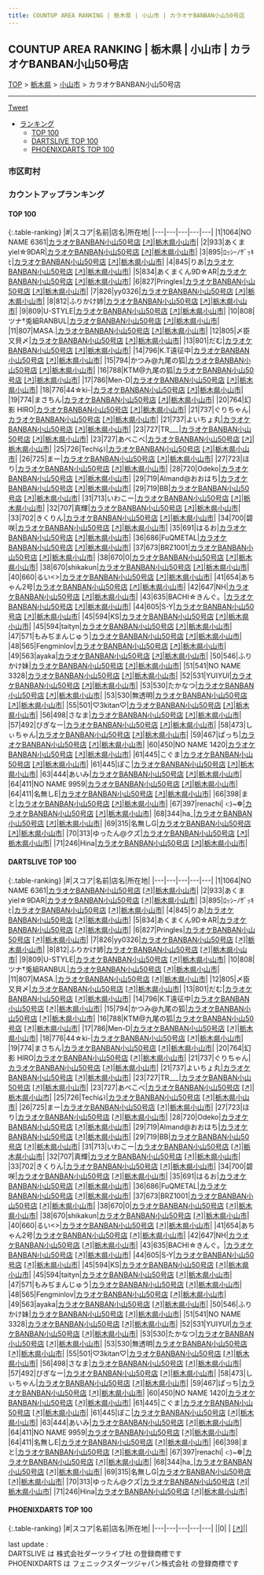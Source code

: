 ```yaml
---
title: COUNTUP AREA RANKING | 栃木県 | 小山市 | カラオケBANBAN小山50号店
---
```

## COUNTUP AREA RANKING | 栃木県 | 小山市 | カラオケBANBAN小山50号店

[TOP](/darts/rank/) > [栃木県](/darts/rank/栃木県/) > [小山市](/darts/rank/栃木県/小山市/) > カラオケBANBAN小山50号店

___

<a href="https://twitter.com/share?ref_src=twsrc%5Etfw" data-text="COUNTUP AREA RANKING | 栃木県小山市カラオケBANBAN小山50号店" class="twitter-share-button" data-hashtags="DARTSLIVE,PHOENIXDARTS,darts,ダーツ" data-show-count="false">Tweet</a>

* [ランキング](#カウントアップランキング)
    * [TOP 100](#top-100)
    * [DARTSLIVE TOP 100](#dartslive-top-100)
    * [PHOENIXDARTS TOP 100](#phoenixdarts-top-100)

### 市区町村

<ul>

</ul>

### カウントアップランキング

#### TOP 100



{:.table-ranking}
|#|スコア|名前|店名|所在地|
|---|---|---|---|---|
|1|1064|<span class="rank-name-dl">NO NAME 6361</span>|<a href="/darts/rank/shops/84415a34a212d44f0d9b047a20a7ba1e.html">カラオケBANBAN小山50号店</a> <a href="https://search.dartslive.com/jp/shop/84415a34a212d44f0d9b047a20a7ba1e">[↗]</a>|<a href="/darts/rank/栃木県/小山市">栃木県小山市</a>|
|2|933|<span class="rank-name-dl">あくまyiel☆9DAR</span>|<a href="/darts/rank/shops/84415a34a212d44f0d9b047a20a7ba1e.html">カラオケBANBAN小山50号店</a> <a href="https://search.dartslive.com/jp/shop/84415a34a212d44f0d9b047a20a7ba1e">[↗]</a>|<a href="/darts/rank/栃木県/小山市">栃木県小山市</a>|
|3|895|<span class="rank-name-dl">ﾛｯｼｰﾉｻﾞｯｷﾋ</span>|<a href="/darts/rank/shops/84415a34a212d44f0d9b047a20a7ba1e.html">カラオケBANBAN小山50号店</a> <a href="https://search.dartslive.com/jp/shop/84415a34a212d44f0d9b047a20a7ba1e">[↗]</a>|<a href="/darts/rank/栃木県/小山市">栃木県小山市</a>|
|4|845|<span class="rank-name-dl">りあ</span>|<a href="/darts/rank/shops/84415a34a212d44f0d9b047a20a7ba1e.html">カラオケBANBAN小山50号店</a> <a href="https://search.dartslive.com/jp/shop/84415a34a212d44f0d9b047a20a7ba1e">[↗]</a>|<a href="/darts/rank/栃木県/小山市">栃木県小山市</a>|
|5|834|<span class="rank-name-dl">あくまくん9D☆AR</span>|<a href="/darts/rank/shops/84415a34a212d44f0d9b047a20a7ba1e.html">カラオケBANBAN小山50号店</a> <a href="https://search.dartslive.com/jp/shop/84415a34a212d44f0d9b047a20a7ba1e">[↗]</a>|<a href="/darts/rank/栃木県/小山市">栃木県小山市</a>|
|6|827|<span class="rank-name-dl">Pringles</span>|<a href="/darts/rank/shops/84415a34a212d44f0d9b047a20a7ba1e.html">カラオケBANBAN小山50号店</a> <a href="https://search.dartslive.com/jp/shop/84415a34a212d44f0d9b047a20a7ba1e">[↗]</a>|<a href="/darts/rank/栃木県/小山市">栃木県小山市</a>|
|7|826|<span class="rank-name-dl">yy0326</span>|<a href="/darts/rank/shops/84415a34a212d44f0d9b047a20a7ba1e.html">カラオケBANBAN小山50号店</a> <a href="https://search.dartslive.com/jp/shop/84415a34a212d44f0d9b047a20a7ba1e">[↗]</a>|<a href="/darts/rank/栃木県/小山市">栃木県小山市</a>|
|8|812|<span class="rank-name-dl">ふりかけ姉</span>|<a href="/darts/rank/shops/84415a34a212d44f0d9b047a20a7ba1e.html">カラオケBANBAN小山50号店</a> <a href="https://search.dartslive.com/jp/shop/84415a34a212d44f0d9b047a20a7ba1e">[↗]</a>|<a href="/darts/rank/栃木県/小山市">栃木県小山市</a>|
|9|809|<span class="rank-name-dl">U-STYLE</span>|<a href="/darts/rank/shops/84415a34a212d44f0d9b047a20a7ba1e.html">カラオケBANBAN小山50号店</a> <a href="https://search.dartslive.com/jp/shop/84415a34a212d44f0d9b047a20a7ba1e">[↗]</a>|<a href="/darts/rank/栃木県/小山市">栃木県小山市</a>|
|10|808|<span class="rank-name-dl">ツナ†兎組RANBUL</span>|<a href="/darts/rank/shops/84415a34a212d44f0d9b047a20a7ba1e.html">カラオケBANBAN小山50号店</a> <a href="https://search.dartslive.com/jp/shop/84415a34a212d44f0d9b047a20a7ba1e">[↗]</a>|<a href="/darts/rank/栃木県/小山市">栃木県小山市</a>|
|11|807|<span class="rank-name-dl">MASA.</span>|<a href="/darts/rank/shops/84415a34a212d44f0d9b047a20a7ba1e.html">カラオケBANBAN小山50号店</a> <a href="https://search.dartslive.com/jp/shop/84415a34a212d44f0d9b047a20a7ba1e">[↗]</a>|<a href="/darts/rank/栃木県/小山市">栃木県小山市</a>|
|12|805|<span class="rank-name-dl">〆臣又貝〆</span>|<a href="/darts/rank/shops/84415a34a212d44f0d9b047a20a7ba1e.html">カラオケBANBAN小山50号店</a> <a href="https://search.dartslive.com/jp/shop/84415a34a212d44f0d9b047a20a7ba1e">[↗]</a>|<a href="/darts/rank/栃木県/小山市">栃木県小山市</a>|
|13|801|<span class="rank-name-dl">だむ</span>|<a href="/darts/rank/shops/84415a34a212d44f0d9b047a20a7ba1e.html">カラオケBANBAN小山50号店</a> <a href="https://search.dartslive.com/jp/shop/84415a34a212d44f0d9b047a20a7ba1e">[↗]</a>|<a href="/darts/rank/栃木県/小山市">栃木県小山市</a>|
|14|796|<span class="rank-name-dl">K.T遠征中</span>|<a href="/darts/rank/shops/84415a34a212d44f0d9b047a20a7ba1e.html">カラオケBANBAN小山50号店</a> <a href="https://search.dartslive.com/jp/shop/84415a34a212d44f0d9b047a20a7ba1e">[↗]</a>|<a href="/darts/rank/栃木県/小山市">栃木県小山市</a>|
|15|794|<span class="rank-name-dl">かつみ@九尾の狐</span>|<a href="/darts/rank/shops/84415a34a212d44f0d9b047a20a7ba1e.html">カラオケBANBAN小山50号店</a> <a href="https://search.dartslive.com/jp/shop/84415a34a212d44f0d9b047a20a7ba1e">[↗]</a>|<a href="/darts/rank/栃木県/小山市">栃木県小山市</a>|
|16|788|<span class="rank-name-dl">KTM@九尾の狐</span>|<a href="/darts/rank/shops/84415a34a212d44f0d9b047a20a7ba1e.html">カラオケBANBAN小山50号店</a> <a href="https://search.dartslive.com/jp/shop/84415a34a212d44f0d9b047a20a7ba1e">[↗]</a>|<a href="/darts/rank/栃木県/小山市">栃木県小山市</a>|
|17|786|<span class="rank-name-dl">Men-D</span>|<a href="/darts/rank/shops/84415a34a212d44f0d9b047a20a7ba1e.html">カラオケBANBAN小山50号店</a> <a href="https://search.dartslive.com/jp/shop/84415a34a212d44f0d9b047a20a7ba1e">[↗]</a>|<a href="/darts/rank/栃木県/小山市">栃木県小山市</a>|
|18|776|<span class="rank-name-dl">44☆ki-</span>|<a href="/darts/rank/shops/84415a34a212d44f0d9b047a20a7ba1e.html">カラオケBANBAN小山50号店</a> <a href="https://search.dartslive.com/jp/shop/84415a34a212d44f0d9b047a20a7ba1e">[↗]</a>|<a href="/darts/rank/栃木県/小山市">栃木県小山市</a>|
|19|774|<span class="rank-name-dl">まさちん</span>|<a href="/darts/rank/shops/84415a34a212d44f0d9b047a20a7ba1e.html">カラオケBANBAN小山50号店</a> <a href="https://search.dartslive.com/jp/shop/84415a34a212d44f0d9b047a20a7ba1e">[↗]</a>|<a href="/darts/rank/栃木県/小山市">栃木県小山市</a>|
|20|764|<span class="rank-name-dl">幻影 HIRO</span>|<a href="/darts/rank/shops/84415a34a212d44f0d9b047a20a7ba1e.html">カラオケBANBAN小山50号店</a> <a href="https://search.dartslive.com/jp/shop/84415a34a212d44f0d9b047a20a7ba1e">[↗]</a>|<a href="/darts/rank/栃木県/小山市">栃木県小山市</a>|
|21|737|<span class="rank-name-dl">ぐりちゃん</span>|<a href="/darts/rank/shops/84415a34a212d44f0d9b047a20a7ba1e.html">カラオケBANBAN小山50号店</a> <a href="https://search.dartslive.com/jp/shop/84415a34a212d44f0d9b047a20a7ba1e">[↗]</a>|<a href="/darts/rank/栃木県/小山市">栃木県小山市</a>|
|21|737|<span class="rank-name-dl">よいちょ丸</span>|<a href="/darts/rank/shops/84415a34a212d44f0d9b047a20a7ba1e.html">カラオケBANBAN小山50号店</a> <a href="https://search.dartslive.com/jp/shop/84415a34a212d44f0d9b047a20a7ba1e">[↗]</a>|<a href="/darts/rank/栃木県/小山市">栃木県小山市</a>|
|23|727|<span class="rank-name-dl">TR___</span>|<a href="/darts/rank/shops/84415a34a212d44f0d9b047a20a7ba1e.html">カラオケBANBAN小山50号店</a> <a href="https://search.dartslive.com/jp/shop/84415a34a212d44f0d9b047a20a7ba1e">[↗]</a>|<a href="/darts/rank/栃木県/小山市">栃木県小山市</a>|
|23|727|<span class="rank-name-dl">あべこべ</span>|<a href="/darts/rank/shops/84415a34a212d44f0d9b047a20a7ba1e.html">カラオケBANBAN小山50号店</a> <a href="https://search.dartslive.com/jp/shop/84415a34a212d44f0d9b047a20a7ba1e">[↗]</a>|<a href="/darts/rank/栃木県/小山市">栃木県小山市</a>|
|25|726|<span class="rank-name-dl">Techi໒꒱</span>|<a href="/darts/rank/shops/84415a34a212d44f0d9b047a20a7ba1e.html">カラオケBANBAN小山50号店</a> <a href="https://search.dartslive.com/jp/shop/84415a34a212d44f0d9b047a20a7ba1e">[↗]</a>|<a href="/darts/rank/栃木県/小山市">栃木県小山市</a>|
|26|725|<span class="rank-name-dl">まー</span>|<a href="/darts/rank/shops/84415a34a212d44f0d9b047a20a7ba1e.html">カラオケBANBAN小山50号店</a> <a href="https://search.dartslive.com/jp/shop/84415a34a212d44f0d9b047a20a7ba1e">[↗]</a>|<a href="/darts/rank/栃木県/小山市">栃木県小山市</a>|
|27|723|<span class="rank-name-dl">ほり</span>|<a href="/darts/rank/shops/84415a34a212d44f0d9b047a20a7ba1e.html">カラオケBANBAN小山50号店</a> <a href="https://search.dartslive.com/jp/shop/84415a34a212d44f0d9b047a20a7ba1e">[↗]</a>|<a href="/darts/rank/栃木県/小山市">栃木県小山市</a>|
|28|720|<span class="rank-name-dl">Odeko</span>|<a href="/darts/rank/shops/84415a34a212d44f0d9b047a20a7ba1e.html">カラオケBANBAN小山50号店</a> <a href="https://search.dartslive.com/jp/shop/84415a34a212d44f0d9b047a20a7ba1e">[↗]</a>|<a href="/darts/rank/栃木県/小山市">栃木県小山市</a>|
|29|719|<span class="rank-name-dl">Almand@おおはち</span>|<a href="/darts/rank/shops/84415a34a212d44f0d9b047a20a7ba1e.html">カラオケBANBAN小山50号店</a> <a href="https://search.dartslive.com/jp/shop/84415a34a212d44f0d9b047a20a7ba1e">[↗]</a>|<a href="/darts/rank/栃木県/小山市">栃木県小山市</a>|
|29|719|<span class="rank-name-dl">BB</span>|<a href="/darts/rank/shops/84415a34a212d44f0d9b047a20a7ba1e.html">カラオケBANBAN小山50号店</a> <a href="https://search.dartslive.com/jp/shop/84415a34a212d44f0d9b047a20a7ba1e">[↗]</a>|<a href="/darts/rank/栃木県/小山市">栃木県小山市</a>|
|31|713|<span class="rank-name-dl">いわこー</span>|<a href="/darts/rank/shops/84415a34a212d44f0d9b047a20a7ba1e.html">カラオケBANBAN小山50号店</a> <a href="https://search.dartslive.com/jp/shop/84415a34a212d44f0d9b047a20a7ba1e">[↗]</a>|<a href="/darts/rank/栃木県/小山市">栃木県小山市</a>|
|32|707|<span class="rank-name-dl">真輝</span>|<a href="/darts/rank/shops/84415a34a212d44f0d9b047a20a7ba1e.html">カラオケBANBAN小山50号店</a> <a href="https://search.dartslive.com/jp/shop/84415a34a212d44f0d9b047a20a7ba1e">[↗]</a>|<a href="/darts/rank/栃木県/小山市">栃木県小山市</a>|
|33|702|<span class="rank-name-dl">きくりん</span>|<a href="/darts/rank/shops/84415a34a212d44f0d9b047a20a7ba1e.html">カラオケBANBAN小山50号店</a> <a href="https://search.dartslive.com/jp/shop/84415a34a212d44f0d9b047a20a7ba1e">[↗]</a>|<a href="/darts/rank/栃木県/小山市">栃木県小山市</a>|
|34|700|<span class="rank-name-dl">碧咲</span>|<a href="/darts/rank/shops/84415a34a212d44f0d9b047a20a7ba1e.html">カラオケBANBAN小山50号店</a> <a href="https://search.dartslive.com/jp/shop/84415a34a212d44f0d9b047a20a7ba1e">[↗]</a>|<a href="/darts/rank/栃木県/小山市">栃木県小山市</a>|
|35|691|<span class="rank-name-dl">はるお</span>|<a href="/darts/rank/shops/84415a34a212d44f0d9b047a20a7ba1e.html">カラオケBANBAN小山50号店</a> <a href="https://search.dartslive.com/jp/shop/84415a34a212d44f0d9b047a20a7ba1e">[↗]</a>|<a href="/darts/rank/栃木県/小山市">栃木県小山市</a>|
|36|686|<span class="rank-name-dl">FuQMETAL</span>|<a href="/darts/rank/shops/84415a34a212d44f0d9b047a20a7ba1e.html">カラオケBANBAN小山50号店</a> <a href="https://search.dartslive.com/jp/shop/84415a34a212d44f0d9b047a20a7ba1e">[↗]</a>|<a href="/darts/rank/栃木県/小山市">栃木県小山市</a>|
|37|673|<span class="rank-name-dl">BRZ1001</span>|<a href="/darts/rank/shops/84415a34a212d44f0d9b047a20a7ba1e.html">カラオケBANBAN小山50号店</a> <a href="https://search.dartslive.com/jp/shop/84415a34a212d44f0d9b047a20a7ba1e">[↗]</a>|<a href="/darts/rank/栃木県/小山市">栃木県小山市</a>|
|38|670|<span class="rank-name-dl">0</span>|<a href="/darts/rank/shops/84415a34a212d44f0d9b047a20a7ba1e.html">カラオケBANBAN小山50号店</a> <a href="https://search.dartslive.com/jp/shop/84415a34a212d44f0d9b047a20a7ba1e">[↗]</a>|<a href="/darts/rank/栃木県/小山市">栃木県小山市</a>|
|38|670|<span class="rank-name-dl">shikakun</span>|<a href="/darts/rank/shops/84415a34a212d44f0d9b047a20a7ba1e.html">カラオケBANBAN小山50号店</a> <a href="https://search.dartslive.com/jp/shop/84415a34a212d44f0d9b047a20a7ba1e">[↗]</a>|<a href="/darts/rank/栃木県/小山市">栃木県小山市</a>|
|40|660|<span class="rank-name-dl">るい&lt;&gt;</span>|<a href="/darts/rank/shops/84415a34a212d44f0d9b047a20a7ba1e.html">カラオケBANBAN小山50号店</a> <a href="https://search.dartslive.com/jp/shop/84415a34a212d44f0d9b047a20a7ba1e">[↗]</a>|<a href="/darts/rank/栃木県/小山市">栃木県小山市</a>|
|41|654|<span class="rank-name-dl">あちゃん2号</span>|<a href="/darts/rank/shops/84415a34a212d44f0d9b047a20a7ba1e.html">カラオケBANBAN小山50号店</a> <a href="https://search.dartslive.com/jp/shop/84415a34a212d44f0d9b047a20a7ba1e">[↗]</a>|<a href="/darts/rank/栃木県/小山市">栃木県小山市</a>|
|42|647|<span class="rank-name-dl">NH</span>|<a href="/darts/rank/shops/84415a34a212d44f0d9b047a20a7ba1e.html">カラオケBANBAN小山50号店</a> <a href="https://search.dartslive.com/jp/shop/84415a34a212d44f0d9b047a20a7ba1e">[↗]</a>|<a href="/darts/rank/栃木県/小山市">栃木県小山市</a>|
|43|635|<span class="rank-name-dl">BACHI☆きんぐ。</span>|<a href="/darts/rank/shops/84415a34a212d44f0d9b047a20a7ba1e.html">カラオケBANBAN小山50号店</a> <a href="https://search.dartslive.com/jp/shop/84415a34a212d44f0d9b047a20a7ba1e">[↗]</a>|<a href="/darts/rank/栃木県/小山市">栃木県小山市</a>|
|44|605|<span class="rank-name-dl">S-Y</span>|<a href="/darts/rank/shops/84415a34a212d44f0d9b047a20a7ba1e.html">カラオケBANBAN小山50号店</a> <a href="https://search.dartslive.com/jp/shop/84415a34a212d44f0d9b047a20a7ba1e">[↗]</a>|<a href="/darts/rank/栃木県/小山市">栃木県小山市</a>|
|45|594|<span class="rank-name-dl">KS</span>|<a href="/darts/rank/shops/84415a34a212d44f0d9b047a20a7ba1e.html">カラオケBANBAN小山50号店</a> <a href="https://search.dartslive.com/jp/shop/84415a34a212d44f0d9b047a20a7ba1e">[↗]</a>|<a href="/darts/rank/栃木県/小山市">栃木県小山市</a>|
|45|594|<span class="rank-name-dl">taityn</span>|<a href="/darts/rank/shops/84415a34a212d44f0d9b047a20a7ba1e.html">カラオケBANBAN小山50号店</a> <a href="https://search.dartslive.com/jp/shop/84415a34a212d44f0d9b047a20a7ba1e">[↗]</a>|<a href="/darts/rank/栃木県/小山市">栃木県小山市</a>|
|47|571|<span class="rank-name-dl">もみぢまんじゅう</span>|<a href="/darts/rank/shops/84415a34a212d44f0d9b047a20a7ba1e.html">カラオケBANBAN小山50号店</a> <a href="https://search.dartslive.com/jp/shop/84415a34a212d44f0d9b047a20a7ba1e">[↗]</a>|<a href="/darts/rank/栃木県/小山市">栃木県小山市</a>|
|48|565|<span class="rank-name-dl">Fengminlov</span>|<a href="/darts/rank/shops/84415a34a212d44f0d9b047a20a7ba1e.html">カラオケBANBAN小山50号店</a> <a href="https://search.dartslive.com/jp/shop/84415a34a212d44f0d9b047a20a7ba1e">[↗]</a>|<a href="/darts/rank/栃木県/小山市">栃木県小山市</a>|
|49|563|<span class="rank-name-dl">ayaka</span>|<a href="/darts/rank/shops/84415a34a212d44f0d9b047a20a7ba1e.html">カラオケBANBAN小山50号店</a> <a href="https://search.dartslive.com/jp/shop/84415a34a212d44f0d9b047a20a7ba1e">[↗]</a>|<a href="/darts/rank/栃木県/小山市">栃木県小山市</a>|
|50|546|<span class="rank-name-dl">ふりかけ妹</span>|<a href="/darts/rank/shops/84415a34a212d44f0d9b047a20a7ba1e.html">カラオケBANBAN小山50号店</a> <a href="https://search.dartslive.com/jp/shop/84415a34a212d44f0d9b047a20a7ba1e">[↗]</a>|<a href="/darts/rank/栃木県/小山市">栃木県小山市</a>|
|51|541|<span class="rank-name-dl">NO NAME 3328</span>|<a href="/darts/rank/shops/84415a34a212d44f0d9b047a20a7ba1e.html">カラオケBANBAN小山50号店</a> <a href="https://search.dartslive.com/jp/shop/84415a34a212d44f0d9b047a20a7ba1e">[↗]</a>|<a href="/darts/rank/栃木県/小山市">栃木県小山市</a>|
|52|531|<span class="rank-name-dl">YUI*YUI*</span>|<a href="/darts/rank/shops/84415a34a212d44f0d9b047a20a7ba1e.html">カラオケBANBAN小山50号店</a> <a href="https://search.dartslive.com/jp/shop/84415a34a212d44f0d9b047a20a7ba1e">[↗]</a>|<a href="/darts/rank/栃木県/小山市">栃木県小山市</a>|
|53|530|<span class="rank-name-dl">たかなつ</span>|<a href="/darts/rank/shops/84415a34a212d44f0d9b047a20a7ba1e.html">カラオケBANBAN小山50号店</a> <a href="https://search.dartslive.com/jp/shop/84415a34a212d44f0d9b047a20a7ba1e">[↗]</a>|<a href="/darts/rank/栃木県/小山市">栃木県小山市</a>|
|53|530|<span class="rank-name-dl">無透明</span>|<a href="/darts/rank/shops/84415a34a212d44f0d9b047a20a7ba1e.html">カラオケBANBAN小山50号店</a> <a href="https://search.dartslive.com/jp/shop/84415a34a212d44f0d9b047a20a7ba1e">[↗]</a>|<a href="/darts/rank/栃木県/小山市">栃木県小山市</a>|
|55|501|<span class="rank-name-dl">♡3kitan♡</span>|<a href="/darts/rank/shops/84415a34a212d44f0d9b047a20a7ba1e.html">カラオケBANBAN小山50号店</a> <a href="https://search.dartslive.com/jp/shop/84415a34a212d44f0d9b047a20a7ba1e">[↗]</a>|<a href="/darts/rank/栃木県/小山市">栃木県小山市</a>|
|56|498|<span class="rank-name-dl">さなま</span>|<a href="/darts/rank/shops/84415a34a212d44f0d9b047a20a7ba1e.html">カラオケBANBAN小山50号店</a> <a href="https://search.dartslive.com/jp/shop/84415a34a212d44f0d9b047a20a7ba1e">[↗]</a>|<a href="/darts/rank/栃木県/小山市">栃木県小山市</a>|
|57|492|<span class="rank-name-dl">びぎなー</span>|<a href="/darts/rank/shops/84415a34a212d44f0d9b047a20a7ba1e.html">カラオケBANBAN小山50号店</a> <a href="https://search.dartslive.com/jp/shop/84415a34a212d44f0d9b047a20a7ba1e">[↗]</a>|<a href="/darts/rank/栃木県/小山市">栃木県小山市</a>|
|58|473|<span class="rank-name-dl">しぃちゃん</span>|<a href="/darts/rank/shops/84415a34a212d44f0d9b047a20a7ba1e.html">カラオケBANBAN小山50号店</a> <a href="https://search.dartslive.com/jp/shop/84415a34a212d44f0d9b047a20a7ba1e">[↗]</a>|<a href="/darts/rank/栃木県/小山市">栃木県小山市</a>|
|59|467|<span class="rank-name-dl">ぱっち</span>|<a href="/darts/rank/shops/84415a34a212d44f0d9b047a20a7ba1e.html">カラオケBANBAN小山50号店</a> <a href="https://search.dartslive.com/jp/shop/84415a34a212d44f0d9b047a20a7ba1e">[↗]</a>|<a href="/darts/rank/栃木県/小山市">栃木県小山市</a>|
|60|450|<span class="rank-name-dl">NO NAME 1420</span>|<a href="/darts/rank/shops/84415a34a212d44f0d9b047a20a7ba1e.html">カラオケBANBAN小山50号店</a> <a href="https://search.dartslive.com/jp/shop/84415a34a212d44f0d9b047a20a7ba1e">[↗]</a>|<a href="/darts/rank/栃木県/小山市">栃木県小山市</a>|
|61|445|<span class="rank-name-dl">こぐま</span>|<a href="/darts/rank/shops/84415a34a212d44f0d9b047a20a7ba1e.html">カラオケBANBAN小山50号店</a> <a href="https://search.dartslive.com/jp/shop/84415a34a212d44f0d9b047a20a7ba1e">[↗]</a>|<a href="/darts/rank/栃木県/小山市">栃木県小山市</a>|
|61|445|<span class="rank-name-dl">ぽこ</span>|<a href="/darts/rank/shops/84415a34a212d44f0d9b047a20a7ba1e.html">カラオケBANBAN小山50号店</a> <a href="https://search.dartslive.com/jp/shop/84415a34a212d44f0d9b047a20a7ba1e">[↗]</a>|<a href="/darts/rank/栃木県/小山市">栃木県小山市</a>|
|63|444|<span class="rank-name-dl">あいみ</span>|<a href="/darts/rank/shops/84415a34a212d44f0d9b047a20a7ba1e.html">カラオケBANBAN小山50号店</a> <a href="https://search.dartslive.com/jp/shop/84415a34a212d44f0d9b047a20a7ba1e">[↗]</a>|<a href="/darts/rank/栃木県/小山市">栃木県小山市</a>|
|64|411|<span class="rank-name-dl">NO NAME 9959</span>|<a href="/darts/rank/shops/84415a34a212d44f0d9b047a20a7ba1e.html">カラオケBANBAN小山50号店</a> <a href="https://search.dartslive.com/jp/shop/84415a34a212d44f0d9b047a20a7ba1e">[↗]</a>|<a href="/darts/rank/栃木県/小山市">栃木県小山市</a>|
|64|411|<span class="rank-name-dl">名無しE</span>|<a href="/darts/rank/shops/84415a34a212d44f0d9b047a20a7ba1e.html">カラオケBANBAN小山50号店</a> <a href="https://search.dartslive.com/jp/shop/84415a34a212d44f0d9b047a20a7ba1e">[↗]</a>|<a href="/darts/rank/栃木県/小山市">栃木県小山市</a>|
|66|398|<span class="rank-name-dl">まと</span>|<a href="/darts/rank/shops/84415a34a212d44f0d9b047a20a7ba1e.html">カラオケBANBAN小山50号店</a> <a href="https://search.dartslive.com/jp/shop/84415a34a212d44f0d9b047a20a7ba1e">[↗]</a>|<a href="/darts/rank/栃木県/小山市">栃木県小山市</a>|
|67|397|<span class="rank-name-dl">renachi&#124; ‹:)~❁</span>|<a href="/darts/rank/shops/84415a34a212d44f0d9b047a20a7ba1e.html">カラオケBANBAN小山50号店</a> <a href="https://search.dartslive.com/jp/shop/84415a34a212d44f0d9b047a20a7ba1e">[↗]</a>|<a href="/darts/rank/栃木県/小山市">栃木県小山市</a>|
|68|344|<span class="rank-name-dl">ha_</span>|<a href="/darts/rank/shops/84415a34a212d44f0d9b047a20a7ba1e.html">カラオケBANBAN小山50号店</a> <a href="https://search.dartslive.com/jp/shop/84415a34a212d44f0d9b047a20a7ba1e">[↗]</a>|<a href="/darts/rank/栃木県/小山市">栃木県小山市</a>|
|69|315|<span class="rank-name-dl">名無しG</span>|<a href="/darts/rank/shops/84415a34a212d44f0d9b047a20a7ba1e.html">カラオケBANBAN小山50号店</a> <a href="https://search.dartslive.com/jp/shop/84415a34a212d44f0d9b047a20a7ba1e">[↗]</a>|<a href="/darts/rank/栃木県/小山市">栃木県小山市</a>|
|70|313|<span class="rank-name-dl">ゆったん@クズ</span>|<a href="/darts/rank/shops/84415a34a212d44f0d9b047a20a7ba1e.html">カラオケBANBAN小山50号店</a> <a href="https://search.dartslive.com/jp/shop/84415a34a212d44f0d9b047a20a7ba1e">[↗]</a>|<a href="/darts/rank/栃木県/小山市">栃木県小山市</a>|
|71|246|<span class="rank-name-dl">Hina</span>|<a href="/darts/rank/shops/84415a34a212d44f0d9b047a20a7ba1e.html">カラオケBANBAN小山50号店</a> <a href="https://search.dartslive.com/jp/shop/84415a34a212d44f0d9b047a20a7ba1e">[↗]</a>|<a href="/darts/rank/栃木県/小山市">栃木県小山市</a>|


#### DARTSLIVE TOP 100



{:.table-ranking}
|#|スコア|名前|店名|所在地|
|---|---|---|---|---|
|1|1064|<span class="rank-name-dl">NO NAME 6361</span>|<a href="/darts/rank/shops/84415a34a212d44f0d9b047a20a7ba1e.html">カラオケBANBAN小山50号店</a> <a href="https://search.dartslive.com/jp/shop/84415a34a212d44f0d9b047a20a7ba1e">[↗]</a>|<a href="/darts/rank/栃木県/小山市">栃木県小山市</a>|
|2|933|<span class="rank-name-dl">あくまyiel☆9DAR</span>|<a href="/darts/rank/shops/84415a34a212d44f0d9b047a20a7ba1e.html">カラオケBANBAN小山50号店</a> <a href="https://search.dartslive.com/jp/shop/84415a34a212d44f0d9b047a20a7ba1e">[↗]</a>|<a href="/darts/rank/栃木県/小山市">栃木県小山市</a>|
|3|895|<span class="rank-name-dl">ﾛｯｼｰﾉｻﾞｯｷﾋ</span>|<a href="/darts/rank/shops/84415a34a212d44f0d9b047a20a7ba1e.html">カラオケBANBAN小山50号店</a> <a href="https://search.dartslive.com/jp/shop/84415a34a212d44f0d9b047a20a7ba1e">[↗]</a>|<a href="/darts/rank/栃木県/小山市">栃木県小山市</a>|
|4|845|<span class="rank-name-dl">りあ</span>|<a href="/darts/rank/shops/84415a34a212d44f0d9b047a20a7ba1e.html">カラオケBANBAN小山50号店</a> <a href="https://search.dartslive.com/jp/shop/84415a34a212d44f0d9b047a20a7ba1e">[↗]</a>|<a href="/darts/rank/栃木県/小山市">栃木県小山市</a>|
|5|834|<span class="rank-name-dl">あくまくん9D☆AR</span>|<a href="/darts/rank/shops/84415a34a212d44f0d9b047a20a7ba1e.html">カラオケBANBAN小山50号店</a> <a href="https://search.dartslive.com/jp/shop/84415a34a212d44f0d9b047a20a7ba1e">[↗]</a>|<a href="/darts/rank/栃木県/小山市">栃木県小山市</a>|
|6|827|<span class="rank-name-dl">Pringles</span>|<a href="/darts/rank/shops/84415a34a212d44f0d9b047a20a7ba1e.html">カラオケBANBAN小山50号店</a> <a href="https://search.dartslive.com/jp/shop/84415a34a212d44f0d9b047a20a7ba1e">[↗]</a>|<a href="/darts/rank/栃木県/小山市">栃木県小山市</a>|
|7|826|<span class="rank-name-dl">yy0326</span>|<a href="/darts/rank/shops/84415a34a212d44f0d9b047a20a7ba1e.html">カラオケBANBAN小山50号店</a> <a href="https://search.dartslive.com/jp/shop/84415a34a212d44f0d9b047a20a7ba1e">[↗]</a>|<a href="/darts/rank/栃木県/小山市">栃木県小山市</a>|
|8|812|<span class="rank-name-dl">ふりかけ姉</span>|<a href="/darts/rank/shops/84415a34a212d44f0d9b047a20a7ba1e.html">カラオケBANBAN小山50号店</a> <a href="https://search.dartslive.com/jp/shop/84415a34a212d44f0d9b047a20a7ba1e">[↗]</a>|<a href="/darts/rank/栃木県/小山市">栃木県小山市</a>|
|9|809|<span class="rank-name-dl">U-STYLE</span>|<a href="/darts/rank/shops/84415a34a212d44f0d9b047a20a7ba1e.html">カラオケBANBAN小山50号店</a> <a href="https://search.dartslive.com/jp/shop/84415a34a212d44f0d9b047a20a7ba1e">[↗]</a>|<a href="/darts/rank/栃木県/小山市">栃木県小山市</a>|
|10|808|<span class="rank-name-dl">ツナ†兎組RANBUL</span>|<a href="/darts/rank/shops/84415a34a212d44f0d9b047a20a7ba1e.html">カラオケBANBAN小山50号店</a> <a href="https://search.dartslive.com/jp/shop/84415a34a212d44f0d9b047a20a7ba1e">[↗]</a>|<a href="/darts/rank/栃木県/小山市">栃木県小山市</a>|
|11|807|<span class="rank-name-dl">MASA.</span>|<a href="/darts/rank/shops/84415a34a212d44f0d9b047a20a7ba1e.html">カラオケBANBAN小山50号店</a> <a href="https://search.dartslive.com/jp/shop/84415a34a212d44f0d9b047a20a7ba1e">[↗]</a>|<a href="/darts/rank/栃木県/小山市">栃木県小山市</a>|
|12|805|<span class="rank-name-dl">〆臣又貝〆</span>|<a href="/darts/rank/shops/84415a34a212d44f0d9b047a20a7ba1e.html">カラオケBANBAN小山50号店</a> <a href="https://search.dartslive.com/jp/shop/84415a34a212d44f0d9b047a20a7ba1e">[↗]</a>|<a href="/darts/rank/栃木県/小山市">栃木県小山市</a>|
|13|801|<span class="rank-name-dl">だむ</span>|<a href="/darts/rank/shops/84415a34a212d44f0d9b047a20a7ba1e.html">カラオケBANBAN小山50号店</a> <a href="https://search.dartslive.com/jp/shop/84415a34a212d44f0d9b047a20a7ba1e">[↗]</a>|<a href="/darts/rank/栃木県/小山市">栃木県小山市</a>|
|14|796|<span class="rank-name-dl">K.T遠征中</span>|<a href="/darts/rank/shops/84415a34a212d44f0d9b047a20a7ba1e.html">カラオケBANBAN小山50号店</a> <a href="https://search.dartslive.com/jp/shop/84415a34a212d44f0d9b047a20a7ba1e">[↗]</a>|<a href="/darts/rank/栃木県/小山市">栃木県小山市</a>|
|15|794|<span class="rank-name-dl">かつみ@九尾の狐</span>|<a href="/darts/rank/shops/84415a34a212d44f0d9b047a20a7ba1e.html">カラオケBANBAN小山50号店</a> <a href="https://search.dartslive.com/jp/shop/84415a34a212d44f0d9b047a20a7ba1e">[↗]</a>|<a href="/darts/rank/栃木県/小山市">栃木県小山市</a>|
|16|788|<span class="rank-name-dl">KTM@九尾の狐</span>|<a href="/darts/rank/shops/84415a34a212d44f0d9b047a20a7ba1e.html">カラオケBANBAN小山50号店</a> <a href="https://search.dartslive.com/jp/shop/84415a34a212d44f0d9b047a20a7ba1e">[↗]</a>|<a href="/darts/rank/栃木県/小山市">栃木県小山市</a>|
|17|786|<span class="rank-name-dl">Men-D</span>|<a href="/darts/rank/shops/84415a34a212d44f0d9b047a20a7ba1e.html">カラオケBANBAN小山50号店</a> <a href="https://search.dartslive.com/jp/shop/84415a34a212d44f0d9b047a20a7ba1e">[↗]</a>|<a href="/darts/rank/栃木県/小山市">栃木県小山市</a>|
|18|776|<span class="rank-name-dl">44☆ki-</span>|<a href="/darts/rank/shops/84415a34a212d44f0d9b047a20a7ba1e.html">カラオケBANBAN小山50号店</a> <a href="https://search.dartslive.com/jp/shop/84415a34a212d44f0d9b047a20a7ba1e">[↗]</a>|<a href="/darts/rank/栃木県/小山市">栃木県小山市</a>|
|19|774|<span class="rank-name-dl">まさちん</span>|<a href="/darts/rank/shops/84415a34a212d44f0d9b047a20a7ba1e.html">カラオケBANBAN小山50号店</a> <a href="https://search.dartslive.com/jp/shop/84415a34a212d44f0d9b047a20a7ba1e">[↗]</a>|<a href="/darts/rank/栃木県/小山市">栃木県小山市</a>|
|20|764|<span class="rank-name-dl">幻影 HIRO</span>|<a href="/darts/rank/shops/84415a34a212d44f0d9b047a20a7ba1e.html">カラオケBANBAN小山50号店</a> <a href="https://search.dartslive.com/jp/shop/84415a34a212d44f0d9b047a20a7ba1e">[↗]</a>|<a href="/darts/rank/栃木県/小山市">栃木県小山市</a>|
|21|737|<span class="rank-name-dl">ぐりちゃん</span>|<a href="/darts/rank/shops/84415a34a212d44f0d9b047a20a7ba1e.html">カラオケBANBAN小山50号店</a> <a href="https://search.dartslive.com/jp/shop/84415a34a212d44f0d9b047a20a7ba1e">[↗]</a>|<a href="/darts/rank/栃木県/小山市">栃木県小山市</a>|
|21|737|<span class="rank-name-dl">よいちょ丸</span>|<a href="/darts/rank/shops/84415a34a212d44f0d9b047a20a7ba1e.html">カラオケBANBAN小山50号店</a> <a href="https://search.dartslive.com/jp/shop/84415a34a212d44f0d9b047a20a7ba1e">[↗]</a>|<a href="/darts/rank/栃木県/小山市">栃木県小山市</a>|
|23|727|<span class="rank-name-dl">TR___</span>|<a href="/darts/rank/shops/84415a34a212d44f0d9b047a20a7ba1e.html">カラオケBANBAN小山50号店</a> <a href="https://search.dartslive.com/jp/shop/84415a34a212d44f0d9b047a20a7ba1e">[↗]</a>|<a href="/darts/rank/栃木県/小山市">栃木県小山市</a>|
|23|727|<span class="rank-name-dl">あべこべ</span>|<a href="/darts/rank/shops/84415a34a212d44f0d9b047a20a7ba1e.html">カラオケBANBAN小山50号店</a> <a href="https://search.dartslive.com/jp/shop/84415a34a212d44f0d9b047a20a7ba1e">[↗]</a>|<a href="/darts/rank/栃木県/小山市">栃木県小山市</a>|
|25|726|<span class="rank-name-dl">Techi໒꒱</span>|<a href="/darts/rank/shops/84415a34a212d44f0d9b047a20a7ba1e.html">カラオケBANBAN小山50号店</a> <a href="https://search.dartslive.com/jp/shop/84415a34a212d44f0d9b047a20a7ba1e">[↗]</a>|<a href="/darts/rank/栃木県/小山市">栃木県小山市</a>|
|26|725|<span class="rank-name-dl">まー</span>|<a href="/darts/rank/shops/84415a34a212d44f0d9b047a20a7ba1e.html">カラオケBANBAN小山50号店</a> <a href="https://search.dartslive.com/jp/shop/84415a34a212d44f0d9b047a20a7ba1e">[↗]</a>|<a href="/darts/rank/栃木県/小山市">栃木県小山市</a>|
|27|723|<span class="rank-name-dl">ほり</span>|<a href="/darts/rank/shops/84415a34a212d44f0d9b047a20a7ba1e.html">カラオケBANBAN小山50号店</a> <a href="https://search.dartslive.com/jp/shop/84415a34a212d44f0d9b047a20a7ba1e">[↗]</a>|<a href="/darts/rank/栃木県/小山市">栃木県小山市</a>|
|28|720|<span class="rank-name-dl">Odeko</span>|<a href="/darts/rank/shops/84415a34a212d44f0d9b047a20a7ba1e.html">カラオケBANBAN小山50号店</a> <a href="https://search.dartslive.com/jp/shop/84415a34a212d44f0d9b047a20a7ba1e">[↗]</a>|<a href="/darts/rank/栃木県/小山市">栃木県小山市</a>|
|29|719|<span class="rank-name-dl">Almand@おおはち</span>|<a href="/darts/rank/shops/84415a34a212d44f0d9b047a20a7ba1e.html">カラオケBANBAN小山50号店</a> <a href="https://search.dartslive.com/jp/shop/84415a34a212d44f0d9b047a20a7ba1e">[↗]</a>|<a href="/darts/rank/栃木県/小山市">栃木県小山市</a>|
|29|719|<span class="rank-name-dl">BB</span>|<a href="/darts/rank/shops/84415a34a212d44f0d9b047a20a7ba1e.html">カラオケBANBAN小山50号店</a> <a href="https://search.dartslive.com/jp/shop/84415a34a212d44f0d9b047a20a7ba1e">[↗]</a>|<a href="/darts/rank/栃木県/小山市">栃木県小山市</a>|
|31|713|<span class="rank-name-dl">いわこー</span>|<a href="/darts/rank/shops/84415a34a212d44f0d9b047a20a7ba1e.html">カラオケBANBAN小山50号店</a> <a href="https://search.dartslive.com/jp/shop/84415a34a212d44f0d9b047a20a7ba1e">[↗]</a>|<a href="/darts/rank/栃木県/小山市">栃木県小山市</a>|
|32|707|<span class="rank-name-dl">真輝</span>|<a href="/darts/rank/shops/84415a34a212d44f0d9b047a20a7ba1e.html">カラオケBANBAN小山50号店</a> <a href="https://search.dartslive.com/jp/shop/84415a34a212d44f0d9b047a20a7ba1e">[↗]</a>|<a href="/darts/rank/栃木県/小山市">栃木県小山市</a>|
|33|702|<span class="rank-name-dl">きくりん</span>|<a href="/darts/rank/shops/84415a34a212d44f0d9b047a20a7ba1e.html">カラオケBANBAN小山50号店</a> <a href="https://search.dartslive.com/jp/shop/84415a34a212d44f0d9b047a20a7ba1e">[↗]</a>|<a href="/darts/rank/栃木県/小山市">栃木県小山市</a>|
|34|700|<span class="rank-name-dl">碧咲</span>|<a href="/darts/rank/shops/84415a34a212d44f0d9b047a20a7ba1e.html">カラオケBANBAN小山50号店</a> <a href="https://search.dartslive.com/jp/shop/84415a34a212d44f0d9b047a20a7ba1e">[↗]</a>|<a href="/darts/rank/栃木県/小山市">栃木県小山市</a>|
|35|691|<span class="rank-name-dl">はるお</span>|<a href="/darts/rank/shops/84415a34a212d44f0d9b047a20a7ba1e.html">カラオケBANBAN小山50号店</a> <a href="https://search.dartslive.com/jp/shop/84415a34a212d44f0d9b047a20a7ba1e">[↗]</a>|<a href="/darts/rank/栃木県/小山市">栃木県小山市</a>|
|36|686|<span class="rank-name-dl">FuQMETAL</span>|<a href="/darts/rank/shops/84415a34a212d44f0d9b047a20a7ba1e.html">カラオケBANBAN小山50号店</a> <a href="https://search.dartslive.com/jp/shop/84415a34a212d44f0d9b047a20a7ba1e">[↗]</a>|<a href="/darts/rank/栃木県/小山市">栃木県小山市</a>|
|37|673|<span class="rank-name-dl">BRZ1001</span>|<a href="/darts/rank/shops/84415a34a212d44f0d9b047a20a7ba1e.html">カラオケBANBAN小山50号店</a> <a href="https://search.dartslive.com/jp/shop/84415a34a212d44f0d9b047a20a7ba1e">[↗]</a>|<a href="/darts/rank/栃木県/小山市">栃木県小山市</a>|
|38|670|<span class="rank-name-dl">0</span>|<a href="/darts/rank/shops/84415a34a212d44f0d9b047a20a7ba1e.html">カラオケBANBAN小山50号店</a> <a href="https://search.dartslive.com/jp/shop/84415a34a212d44f0d9b047a20a7ba1e">[↗]</a>|<a href="/darts/rank/栃木県/小山市">栃木県小山市</a>|
|38|670|<span class="rank-name-dl">shikakun</span>|<a href="/darts/rank/shops/84415a34a212d44f0d9b047a20a7ba1e.html">カラオケBANBAN小山50号店</a> <a href="https://search.dartslive.com/jp/shop/84415a34a212d44f0d9b047a20a7ba1e">[↗]</a>|<a href="/darts/rank/栃木県/小山市">栃木県小山市</a>|
|40|660|<span class="rank-name-dl">るい&lt;&gt;</span>|<a href="/darts/rank/shops/84415a34a212d44f0d9b047a20a7ba1e.html">カラオケBANBAN小山50号店</a> <a href="https://search.dartslive.com/jp/shop/84415a34a212d44f0d9b047a20a7ba1e">[↗]</a>|<a href="/darts/rank/栃木県/小山市">栃木県小山市</a>|
|41|654|<span class="rank-name-dl">あちゃん2号</span>|<a href="/darts/rank/shops/84415a34a212d44f0d9b047a20a7ba1e.html">カラオケBANBAN小山50号店</a> <a href="https://search.dartslive.com/jp/shop/84415a34a212d44f0d9b047a20a7ba1e">[↗]</a>|<a href="/darts/rank/栃木県/小山市">栃木県小山市</a>|
|42|647|<span class="rank-name-dl">NH</span>|<a href="/darts/rank/shops/84415a34a212d44f0d9b047a20a7ba1e.html">カラオケBANBAN小山50号店</a> <a href="https://search.dartslive.com/jp/shop/84415a34a212d44f0d9b047a20a7ba1e">[↗]</a>|<a href="/darts/rank/栃木県/小山市">栃木県小山市</a>|
|43|635|<span class="rank-name-dl">BACHI☆きんぐ。</span>|<a href="/darts/rank/shops/84415a34a212d44f0d9b047a20a7ba1e.html">カラオケBANBAN小山50号店</a> <a href="https://search.dartslive.com/jp/shop/84415a34a212d44f0d9b047a20a7ba1e">[↗]</a>|<a href="/darts/rank/栃木県/小山市">栃木県小山市</a>|
|44|605|<span class="rank-name-dl">S-Y</span>|<a href="/darts/rank/shops/84415a34a212d44f0d9b047a20a7ba1e.html">カラオケBANBAN小山50号店</a> <a href="https://search.dartslive.com/jp/shop/84415a34a212d44f0d9b047a20a7ba1e">[↗]</a>|<a href="/darts/rank/栃木県/小山市">栃木県小山市</a>|
|45|594|<span class="rank-name-dl">KS</span>|<a href="/darts/rank/shops/84415a34a212d44f0d9b047a20a7ba1e.html">カラオケBANBAN小山50号店</a> <a href="https://search.dartslive.com/jp/shop/84415a34a212d44f0d9b047a20a7ba1e">[↗]</a>|<a href="/darts/rank/栃木県/小山市">栃木県小山市</a>|
|45|594|<span class="rank-name-dl">taityn</span>|<a href="/darts/rank/shops/84415a34a212d44f0d9b047a20a7ba1e.html">カラオケBANBAN小山50号店</a> <a href="https://search.dartslive.com/jp/shop/84415a34a212d44f0d9b047a20a7ba1e">[↗]</a>|<a href="/darts/rank/栃木県/小山市">栃木県小山市</a>|
|47|571|<span class="rank-name-dl">もみぢまんじゅう</span>|<a href="/darts/rank/shops/84415a34a212d44f0d9b047a20a7ba1e.html">カラオケBANBAN小山50号店</a> <a href="https://search.dartslive.com/jp/shop/84415a34a212d44f0d9b047a20a7ba1e">[↗]</a>|<a href="/darts/rank/栃木県/小山市">栃木県小山市</a>|
|48|565|<span class="rank-name-dl">Fengminlov</span>|<a href="/darts/rank/shops/84415a34a212d44f0d9b047a20a7ba1e.html">カラオケBANBAN小山50号店</a> <a href="https://search.dartslive.com/jp/shop/84415a34a212d44f0d9b047a20a7ba1e">[↗]</a>|<a href="/darts/rank/栃木県/小山市">栃木県小山市</a>|
|49|563|<span class="rank-name-dl">ayaka</span>|<a href="/darts/rank/shops/84415a34a212d44f0d9b047a20a7ba1e.html">カラオケBANBAN小山50号店</a> <a href="https://search.dartslive.com/jp/shop/84415a34a212d44f0d9b047a20a7ba1e">[↗]</a>|<a href="/darts/rank/栃木県/小山市">栃木県小山市</a>|
|50|546|<span class="rank-name-dl">ふりかけ妹</span>|<a href="/darts/rank/shops/84415a34a212d44f0d9b047a20a7ba1e.html">カラオケBANBAN小山50号店</a> <a href="https://search.dartslive.com/jp/shop/84415a34a212d44f0d9b047a20a7ba1e">[↗]</a>|<a href="/darts/rank/栃木県/小山市">栃木県小山市</a>|
|51|541|<span class="rank-name-dl">NO NAME 3328</span>|<a href="/darts/rank/shops/84415a34a212d44f0d9b047a20a7ba1e.html">カラオケBANBAN小山50号店</a> <a href="https://search.dartslive.com/jp/shop/84415a34a212d44f0d9b047a20a7ba1e">[↗]</a>|<a href="/darts/rank/栃木県/小山市">栃木県小山市</a>|
|52|531|<span class="rank-name-dl">YUI*YUI*</span>|<a href="/darts/rank/shops/84415a34a212d44f0d9b047a20a7ba1e.html">カラオケBANBAN小山50号店</a> <a href="https://search.dartslive.com/jp/shop/84415a34a212d44f0d9b047a20a7ba1e">[↗]</a>|<a href="/darts/rank/栃木県/小山市">栃木県小山市</a>|
|53|530|<span class="rank-name-dl">たかなつ</span>|<a href="/darts/rank/shops/84415a34a212d44f0d9b047a20a7ba1e.html">カラオケBANBAN小山50号店</a> <a href="https://search.dartslive.com/jp/shop/84415a34a212d44f0d9b047a20a7ba1e">[↗]</a>|<a href="/darts/rank/栃木県/小山市">栃木県小山市</a>|
|53|530|<span class="rank-name-dl">無透明</span>|<a href="/darts/rank/shops/84415a34a212d44f0d9b047a20a7ba1e.html">カラオケBANBAN小山50号店</a> <a href="https://search.dartslive.com/jp/shop/84415a34a212d44f0d9b047a20a7ba1e">[↗]</a>|<a href="/darts/rank/栃木県/小山市">栃木県小山市</a>|
|55|501|<span class="rank-name-dl">♡3kitan♡</span>|<a href="/darts/rank/shops/84415a34a212d44f0d9b047a20a7ba1e.html">カラオケBANBAN小山50号店</a> <a href="https://search.dartslive.com/jp/shop/84415a34a212d44f0d9b047a20a7ba1e">[↗]</a>|<a href="/darts/rank/栃木県/小山市">栃木県小山市</a>|
|56|498|<span class="rank-name-dl">さなま</span>|<a href="/darts/rank/shops/84415a34a212d44f0d9b047a20a7ba1e.html">カラオケBANBAN小山50号店</a> <a href="https://search.dartslive.com/jp/shop/84415a34a212d44f0d9b047a20a7ba1e">[↗]</a>|<a href="/darts/rank/栃木県/小山市">栃木県小山市</a>|
|57|492|<span class="rank-name-dl">びぎなー</span>|<a href="/darts/rank/shops/84415a34a212d44f0d9b047a20a7ba1e.html">カラオケBANBAN小山50号店</a> <a href="https://search.dartslive.com/jp/shop/84415a34a212d44f0d9b047a20a7ba1e">[↗]</a>|<a href="/darts/rank/栃木県/小山市">栃木県小山市</a>|
|58|473|<span class="rank-name-dl">しぃちゃん</span>|<a href="/darts/rank/shops/84415a34a212d44f0d9b047a20a7ba1e.html">カラオケBANBAN小山50号店</a> <a href="https://search.dartslive.com/jp/shop/84415a34a212d44f0d9b047a20a7ba1e">[↗]</a>|<a href="/darts/rank/栃木県/小山市">栃木県小山市</a>|
|59|467|<span class="rank-name-dl">ぱっち</span>|<a href="/darts/rank/shops/84415a34a212d44f0d9b047a20a7ba1e.html">カラオケBANBAN小山50号店</a> <a href="https://search.dartslive.com/jp/shop/84415a34a212d44f0d9b047a20a7ba1e">[↗]</a>|<a href="/darts/rank/栃木県/小山市">栃木県小山市</a>|
|60|450|<span class="rank-name-dl">NO NAME 1420</span>|<a href="/darts/rank/shops/84415a34a212d44f0d9b047a20a7ba1e.html">カラオケBANBAN小山50号店</a> <a href="https://search.dartslive.com/jp/shop/84415a34a212d44f0d9b047a20a7ba1e">[↗]</a>|<a href="/darts/rank/栃木県/小山市">栃木県小山市</a>|
|61|445|<span class="rank-name-dl">こぐま</span>|<a href="/darts/rank/shops/84415a34a212d44f0d9b047a20a7ba1e.html">カラオケBANBAN小山50号店</a> <a href="https://search.dartslive.com/jp/shop/84415a34a212d44f0d9b047a20a7ba1e">[↗]</a>|<a href="/darts/rank/栃木県/小山市">栃木県小山市</a>|
|61|445|<span class="rank-name-dl">ぽこ</span>|<a href="/darts/rank/shops/84415a34a212d44f0d9b047a20a7ba1e.html">カラオケBANBAN小山50号店</a> <a href="https://search.dartslive.com/jp/shop/84415a34a212d44f0d9b047a20a7ba1e">[↗]</a>|<a href="/darts/rank/栃木県/小山市">栃木県小山市</a>|
|63|444|<span class="rank-name-dl">あいみ</span>|<a href="/darts/rank/shops/84415a34a212d44f0d9b047a20a7ba1e.html">カラオケBANBAN小山50号店</a> <a href="https://search.dartslive.com/jp/shop/84415a34a212d44f0d9b047a20a7ba1e">[↗]</a>|<a href="/darts/rank/栃木県/小山市">栃木県小山市</a>|
|64|411|<span class="rank-name-dl">NO NAME 9959</span>|<a href="/darts/rank/shops/84415a34a212d44f0d9b047a20a7ba1e.html">カラオケBANBAN小山50号店</a> <a href="https://search.dartslive.com/jp/shop/84415a34a212d44f0d9b047a20a7ba1e">[↗]</a>|<a href="/darts/rank/栃木県/小山市">栃木県小山市</a>|
|64|411|<span class="rank-name-dl">名無しE</span>|<a href="/darts/rank/shops/84415a34a212d44f0d9b047a20a7ba1e.html">カラオケBANBAN小山50号店</a> <a href="https://search.dartslive.com/jp/shop/84415a34a212d44f0d9b047a20a7ba1e">[↗]</a>|<a href="/darts/rank/栃木県/小山市">栃木県小山市</a>|
|66|398|<span class="rank-name-dl">まと</span>|<a href="/darts/rank/shops/84415a34a212d44f0d9b047a20a7ba1e.html">カラオケBANBAN小山50号店</a> <a href="https://search.dartslive.com/jp/shop/84415a34a212d44f0d9b047a20a7ba1e">[↗]</a>|<a href="/darts/rank/栃木県/小山市">栃木県小山市</a>|
|67|397|<span class="rank-name-dl">renachi&#124; ‹:)~❁</span>|<a href="/darts/rank/shops/84415a34a212d44f0d9b047a20a7ba1e.html">カラオケBANBAN小山50号店</a> <a href="https://search.dartslive.com/jp/shop/84415a34a212d44f0d9b047a20a7ba1e">[↗]</a>|<a href="/darts/rank/栃木県/小山市">栃木県小山市</a>|
|68|344|<span class="rank-name-dl">ha_</span>|<a href="/darts/rank/shops/84415a34a212d44f0d9b047a20a7ba1e.html">カラオケBANBAN小山50号店</a> <a href="https://search.dartslive.com/jp/shop/84415a34a212d44f0d9b047a20a7ba1e">[↗]</a>|<a href="/darts/rank/栃木県/小山市">栃木県小山市</a>|
|69|315|<span class="rank-name-dl">名無しG</span>|<a href="/darts/rank/shops/84415a34a212d44f0d9b047a20a7ba1e.html">カラオケBANBAN小山50号店</a> <a href="https://search.dartslive.com/jp/shop/84415a34a212d44f0d9b047a20a7ba1e">[↗]</a>|<a href="/darts/rank/栃木県/小山市">栃木県小山市</a>|
|70|313|<span class="rank-name-dl">ゆったん@クズ</span>|<a href="/darts/rank/shops/84415a34a212d44f0d9b047a20a7ba1e.html">カラオケBANBAN小山50号店</a> <a href="https://search.dartslive.com/jp/shop/84415a34a212d44f0d9b047a20a7ba1e">[↗]</a>|<a href="/darts/rank/栃木県/小山市">栃木県小山市</a>|
|71|246|<span class="rank-name-dl">Hina</span>|<a href="/darts/rank/shops/84415a34a212d44f0d9b047a20a7ba1e.html">カラオケBANBAN小山50号店</a> <a href="https://search.dartslive.com/jp/shop/84415a34a212d44f0d9b047a20a7ba1e">[↗]</a>|<a href="/darts/rank/栃木県/小山市">栃木県小山市</a>|


#### PHOENIXDARTS TOP 100



{:.table-ranking}
|#|スコア|名前|店名|所在地|
|---|---|---|---|---|
||0|<span class="rank-name-dl"> </span>|<a href="/darts/rank/shops/.html"></a> <a href="">[↗]</a>|<a href="/darts/rank//"></a>|


<div class="footer border-top border-gray-light mt-5 pt-3 text-right text-gray">
    last update : <span style="font-weight: italic" id="foot_last_modified"></span><br />
    DARTSLIVE は 株式会社ダーツライブ社 の登録商標です<br />
    PHOENIXDARTS は フェニックスダーツジャパン株式会社 の登録商標です<br />
</div>

<script src="https://cdnjs.cloudflare.com/ajax/libs/jquery.tablesorter/2.31.3/js/jquery.tablesorter.min.js" integrity="sha512-qzgd5cYSZcosqpzpn7zF2ZId8f/8CHmFKZ8j7mU4OUXTNRd5g+ZHBPsgKEwoqxCtdQvExE5LprwwPAgoicguNg==" crossorigin="anonymous" referrerpolicy="no-referrer"></script>
<link rel="stylesheet" href="https://cdnjs.cloudflare.com/ajax/libs/jquery.tablesorter/2.31.3/css/theme.default.min.css" integrity="sha512-wghhOJkjQX0Lh3NSWvNKeZ0ZpNn+SPVXX1Qyc9OCaogADktxrBiBdKGDoqVUOyhStvMBmJQ8ZdMHiR3wuEq8+w==" crossorigin="anonymous" referrerpolicy="no-referrer" />
<script>
$(function() {
    $(".table-ranking").tablesorter({sortList:[[0, 0]]});
    $("#foot_last_modified").text(formatDate(new Date(document.lastModified), 'yyyy-MM-dd HH:mm:ss'));
});
</script>

<script async src="https://platform.twitter.com/widgets.js" charset="utf-8"></script>